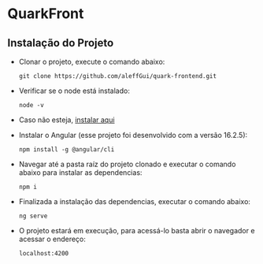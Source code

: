 # QuarkFront

## Instalação do Projeto

- Clonar o projeto, execute o comando abaixo:
  ```
  git clone https://github.com/aleffGui/quark-frontend.git
  ```
- Verificar se o node está instalado:
  ```
  node -v
  ```
- Caso não esteja, [instalar aqui](https://nodejs.org/pt-br/download)

- Instalar o Angular (esse projeto foi desenvolvido com a versão 16.2.5):
  ```
  npm install -g @angular/cli
  ```
- Navegar até a pasta raíz do projeto clonado e executar o comando abaixo para instalar as dependencias:
  ```
  npm i
  ```
- Finalizada a instalação das dependencias, executar o comando abaixo:
  ```
  ng serve
  ```
- O projeto estará em execução, para acessá-lo basta abrir o navegador e acessar o endereço:
  ```
  localhost:4200
  ```
